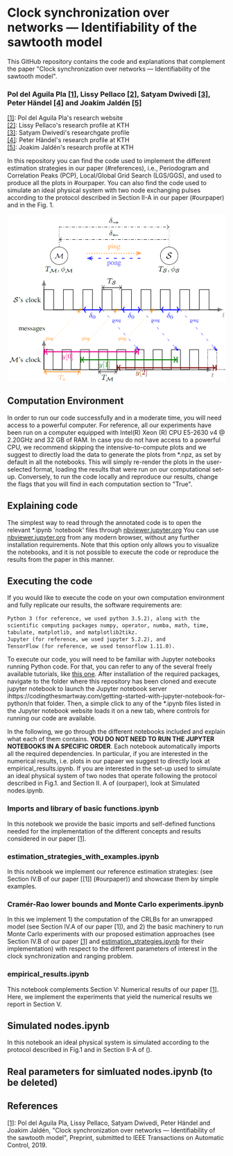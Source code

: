 # Clock synchronization over networks — Identifiability of the sawtooth model

This GitHub repository contains the code and explanations that complement the paper "Clock synchronization over networks — Identifiability of the sawtooth model".
### Pol del Aguila Pla [[1]](https://poldap.github.io/#/), Lissy Pellaco [[2]](https://www.kth.se/profile/pellaco), Satyam Dwivedi [[3]](https://www.researchgate.net/profile/Satyam_Dwivedi2), Peter Händel [[4]](https://www.kth.se/profile/ph/) and Joakim Jaldén [[5]](https://www.kth.se/profile/jalden/)

[[1]](https://poldap.github.io/#/): Pol del Aguila Pla's research website<br/>
[[2]](https://www.kth.se/profile/pellaco): Lissy Pellaco's research profile at KTH<br/>
[[3]](https://www.researchgate.net/profile/Satyam_Dwivedi2): Satyam Dwivedi's researchgate profile<br/>
[[4]](https://www.kth.se/profile/ph/): Peter Händel's research profile at KTH<br/>
[[5]](https://www.kth.se/profile/jalden/): Joakim Jaldén's research profile at KTH<br/>

In this repository you can find the code used to implement the different estimation strategies in our paper (#references), i.e., Periodogram and Correlation Peaks (PCP), Local/Global Grid Search (LGS/GGS), and used to produce all the plots in #ourpaper. You can also find the code used to simulate an ideal physical system with two node exchanging pulses according to the protocol described in Section II-A in our paper (#ourpaper) and in the Fig. 1.

![RTT_measurement_scheme](RTT_measurement_scheme.png)

## Computation Environment
In order to run our code successfully and in a moderate time, you will need access to a powerful computer. For reference, all our experiments have been run on a computer equipped with Intel(R) Xeon (R) CPU E5-2630 v4 @ 2.20GHz and 32 GB of RAM. In case you do not have access to a powerful CPU, we recommend skipping the intensive-to-compute plots and we suggest to directly load the data to generate the plots from *.npz, as set by default in all the notebooks. This will simply re-render the plots in the user-selected format, loading the results that were run on our computational set-up. Conversely, to run the code locally and reproduce our results, change the flags that you will find in each computation section to "True".


## Explaining code 
The simplest way to read through the annotated code is to open the relevant *.ipynb 'notebook' files through [nbviewer.jupyter.org](https://nbviewer.jupyter.org/github/poldap/SpotNet/tree/master/) You can use [nbviewer.jupyter.org](https://nbviewer.jupyter.org/github/poldap/SpotNet/tree/master/) from any modern browser, without any further installation requirements. Note that this option only allows you to visualize the notebooks, and it is not possible to execute the code or reproduce the results from the paper in this manner.

## Executing the code
If you would like to execute the code on your own computation environment and fully replicate our results, the software requirements are:

    Python 3 (for reference, we used python 3.5.2), along with the scientific computing packages numpy, operator, numba, math, time, tabulate, matplotlib, and matplotlib2tikz.
    Jupyter (for reference, we used jupyter 5.2.2), and
    TensorFlow (for reference, we used tensorflow 1.11.0).

To execute our code, you will need to be familiar with Jupyter notebooks running Python code. For that, you can refer to any of the several freely available tutorials, like [this one](https://codingthesmartway.com/getting-started-with-jupyter-notebook-for-python/). After installation of the required packages, navigate to the folder where this repository has been cloned and execute jupyter notebook to launch the Jupyter notebook server ihttps://codingthesmartway.com/getting-started-with-jupyter-notebook-for-python/n that folder. Then, a simple click to any of the *.ipynb files listed in the Jupyter notebook website loads it on a new tab, where controls for running our code are available. 

In the following, we go through the different notebooks included and explain what each of them contains. **YOU DO NOT NEED TO RUN THE JUPYTER NOTEBOOKS IN A SPECIFIC ORDER**. Each notebook automatically imports all the required dependencies. In particular, if you are interested in the numerical results, i.e. plots in our papaer we suggest to directly look at empirical_results.ipynb. If you are interested in the set-up used to simulate an ideal physical system of two nodes that operate following the protocol described in Fig.1. and Section II. A of (ourpaper), look at  Simulated nodes.ipynb.

### Imports and library of basic functions.ipynb
In this notebook we provide the basic imports and self-defined functions needed for the implementation of the different concepts and results considered in our paper [[1]](#ourpaper).

### estimation_strategies_with_examples.ipynb
In this notebook we implement our reference estimation strategies: (see Section IV.B of our paper [[1]] (#ourpaper)) and showcase them by simple examples.

### Cramér-Rao lower bounds and Monte Carlo experiments.ipynb
In this we implement 1) the computation of the CRLBs for an unwrapped model (see Section IV.A of our paper [1]), and 2) the basic machinery to run Monte Carlo experiments with our proposed estimation approaches (see Section IV.B of our paper [[1]](#ourpaper) and [estimation_strategies.ipynb](#estimation-strategies.ipynb) for their implementation) with respect to the different parameters of interest in the clock synchronization and ranging problem. 

### empirical_results.ipynb
This notebook complements Section V: Numerical results of our paper [[1]](#ourpaper). Here, we implement the experiments that yield the numerical results we report in Section V.

## Simulated nodes.ipynb
In this notebook an ideal physical system is simulated according to the protocol described in Fig.1 and in Section II-A of (). 

## Real parameters for simluated nodes.ipynb (to be deleted)

## References
[[1]](#ourpaper): Pol del Aguila Pla, Lissy Pellaco, Satyam Dwivedi, Peter Händel and Joakim Jaldén, "Clock synchronization over networks — Identifiability of the sawtooth model", Preprint, submitted to IEEE Transactions on Automatic Control, 2019.
